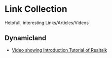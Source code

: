 # Link Collection

Helpfull, interesting Links/Articles/Videos

## Dynamicland

- [Video showing Introduction Tutorial of Realtalk](https://www.youtube.com/watch?v=PvHddfHX9hc&t=90s)

